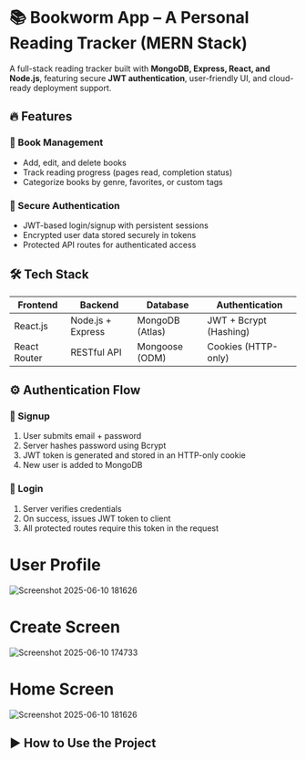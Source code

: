 # 📚 Bookworm App – A Personal Reading Tracker (MERN Stack)

A full-stack reading tracker built with **MongoDB, Express, React, and Node.js**, featuring secure **JWT authentication**, user-friendly UI, and cloud-ready deployment support.

## 🔥 Features

### 📖 Book Management
- Add, edit, and delete books
- Track reading progress (pages read, completion status)
- Categorize books by genre, favorites, or custom tags

### 🔐 Secure Authentication
- JWT-based login/signup with persistent sessions
- Encrypted user data stored securely in tokens
- Protected API routes for authenticated access


## 🛠 Tech Stack

| Frontend         | Backend             | Database        | Authentication         |
|------------------|---------------------|------------------|--------------------------|
| React.js         | Node.js + Express   | MongoDB (Atlas) | JWT + Bcrypt (Hashing)  |
| React Router     | RESTful API         | Mongoose (ODM)  | Cookies (HTTP-only)     |

## ⚙️ Authentication Flow

### 🔹 Signup
1. User submits email + password
2. Server hashes password using Bcrypt
3. JWT token is generated and stored in an HTTP-only cookie
4. New user is added to MongoDB

### 🔹 Login
1. Server verifies credentials
2. On success, issues JWT token to client
3. All protected routes require this token in the request

# User Profile

![Screenshot 2025-06-10 181626](https://github.com/user-attachments/assets/e9de37bd-1068-40fd-bee5-e215103e56a3)

# Create Screen

![Screenshot 2025-06-10 174733](https://github.com/user-attachments/assets/f2466e40-b414-42e7-955f-4c925c484469)

# Home Screen

![Screenshot 2025-06-10 181626](https://github.com/user-attachments/assets/c8bb44f1-fa90-4e64-b0a9-f852e6031f3d)

## ▶️ How to Use the Project







